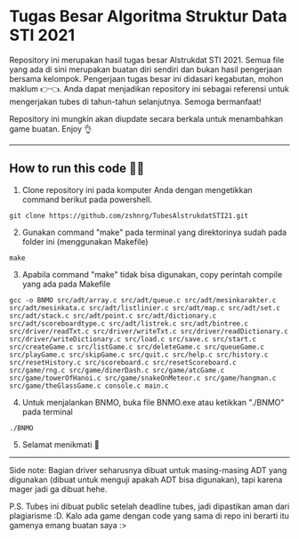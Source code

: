 # Tugas Besar Algoritma Struktur Data STI 2021
Repository ini merupakan hasil tugas besar Alstrukdat STI 2021. Semua file yang ada di sini merupakan buatan diri sendiri dan bukan hasil pengerjaan bersama kelompok. Pengerjaan tugas besar ini didasari kegabutan, mohon maklum 👉👈. Anda dapat menjadikan repository ini sebagai referensi untuk mengerjakan tubes di tahun-tahun selanjutnya. Semoga bermanfaat!

Repository ini mungkin akan diupdate secara berkala untuk menambahkan game buatan. Enjoy 👌

---
## How to run this code 🏃‍♂️
1. Clone repository ini pada komputer Anda dengan mengetikkan command berikut pada powershell.
```
git clone https://github.com/zshnrg/TubesAlstrukdatSTI21.git
```
2. Gunakan command "make" pada terminal yang direktorinya sudah pada folder ini (menggunakan Makefile)
```
make
```
3. Apabila command "make" tidak bisa digunakan, copy perintah compile yang ada pada Makefile
```
gcc -o BNMO src/adt/array.c src/adt/queue.c src/adt/mesinkarakter.c src/adt/mesinkata.c src/adt/listlinier.c src/adt/map.c src/adt/set.c src/adt/stack.c src/adt/point.c src/adt/dictionary.c src/adt/scoreboardtype.c src/adt/listrek.c src/adt/bintree.c src/driver/readTxt.c src/driver/writeTxt.c src/driver/readDictionary.c src/driver/writeDictionary.c src/load.c src/save.c src/start.c src/createGame.c src/listGame.c src/deleteGame.c src/queueGame.c src/playGame.c src/skipGame.c src/quit.c src/help.c src/history.c src/resetHistory.c src/scoreboard.c src/resetScoreboard.c src/game/rng.c src/game/dinerDash.c src/game/atcGame.c src/game/towerOfHanoi.c src/game/snakeOnMeteor.c src/game/hangman.c src/game/theGlassGame.c console.c main.c
```
4. Untuk menjalankan BNMO, buka file BNMO.exe atau ketikkan "./BNMO" pada terminal
```
./BNMO
```
5. Selamat menikmati 🥂
---
Side note: Bagian driver seharusnya dibuat untuk masing-masing ADT yang digunakan (dibuat untuk menguji apakah ADT bisa digunakan), tapi karena mager jadi ga dibuat hehe.

P.S. Tubes ini dibuat public setelah deadline tubes, jadi dipastikan aman dari plagiarisme :D. Kalo ada game dengan code yang sama di repo ini berarti itu gamenya emang buatan saya :>

